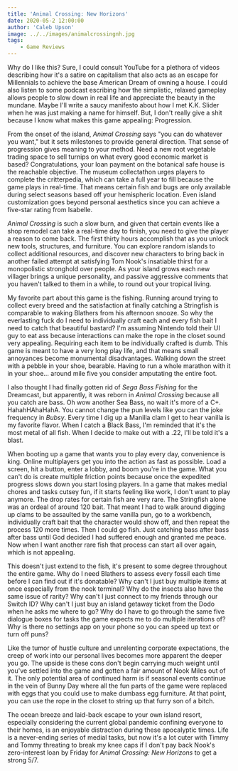 ```yaml
---
title: 'Animal Crossing: New Horizons'
date: 2020-05-2 12:00:00
author: 'Caleb Upson'
image: ../../images/animalcrossingnh.jpg
tags:
    - Game Reviews
---
```


Why do I like this? Sure, I could consult YouTube for a plethora of
videos describing how it's a satire on capitalism that also acts as an
escape for Millennials to achieve the base American Dream of owning a
house. I could also listen to some podcast escribing how the simplistic,
relaxed gameplay allows people to slow down in real life and appreciate
the beauty in the mundane. Maybe I'll write a saucy manifesto about how
I met K.K. Slider when he was just making a name for himself. But, I
don't really give a shit because I know what makes this game appealing:
Progression.

From the onset of the island, *Animal Crossing* says "you can do
whatever you want," but it sets milestones to provide general direction.
That sense of progression gives meaning to your method. Need a new root
vegetable trading space to sell turnips on what every good economic
market is based? Congratulations, your loan payment on the botanical
safe house is the reachable objective. The museum collectathon urges
players to complete the critterpedia, which can take a full year to fill
because the game plays in real-time. That means certain fish and bugs
are only available during select seasons based off your hemispheric
location. Even island customization goes beyond personal aesthetics
since you can achieve a five-star rating from Isabelle.

*Animal Crossing* is such a slow burn, and given that certain events
like a shop remodel can take a real-time day to finish, you need to give
the player a reason to come back. The first thirty hours accomplish that
as you unlock new tools, structures, and furniture. You can explore
random islands to collect additional resources, and discover new
characters to bring back in another failed attempt at satisfying Tom
Nook's insatiable thirst for a monopolistic stronghold over people. As
your island grows each new villager brings a unique personality, and
passive aggressive comments that you haven't talked to them in a while,
to round out your tropical living.

My favorite part about this game is the fishing. Running around trying
to collect every breed and the satisfaction at finally catching a
Stringfish is comparable to waking Blathers from his afternoon snooze.
So why the everlasting fuck do I need to individually craft each and
every fish bait I need to catch that beautiful bastard? I'm assuming
Nintendo told their UI guy to eat ass because interactions can
make the rope in the closet sound very appealing. Requiring each item to
be individually crafted is dumb. This game is meant to have a very long
play life, and that means small annoyances become monumental
disadvantages. Walking down the street with a pebble in your shoe,
bearable. Having to run a whole marathon with it in your shoe... around
mile five you consider amputating the entire foot.

I also thought I had finally gotten rid of *Sega Bass Fishing* for the
Dreamcast, but apparently, it was reborn in *Animal Crossing* because
all you catch are bass. Oh wow another Sea Bass, no wait it's
more of a C+. HahahHAhaHahA. You cannot change the pun levels like you can the joke frequency in *Bubsy*. Every time I dig up a Manilla clam I get to hear vanilla is my favorite
flavor. When I catch a Black Bass, I'm reminded that it's the most metal
of all fish. When I decide to make out with a .22, I'll be told it's a
blast.

When booting up a game that wants you to play every day, convenience is
king. Online multiplayers get you into the action as fast as possible.
Load a screen, hit a button, enter a lobby, and boom you're in the game.
What you can't do is create multiple friction points because once the
expedited progress slows down you start losing players. In a game that
makes medial chores and tasks cutsey fun, if it starts feeling like
work, I don't want to play anymore. The drop rates for certain fish are
very rare. The Stringfish alone was an ordeal of around 120 bait. That
meant I had to walk around digging up clams to be assaulted by the same
vanilla pun, go to a workbench, individually craft bait that the
character would show off, and then repeat the process 120 more times.
Then I could go fish. Just catching bass after bass after bass until God
decided I had suffered enough and granted me peace. Now when I want
another rare fish that process can start all over again, which is not
appealing.

This doesn't just extend to the fish, it's present to some degree
throughout the entire game. Why do I need Blathers to assess every
fossil each time before I can find out if it's donatable? Why can't I
just buy multiple items at once especially from the nook terminal? Why
do the insects also have the same issue of rarity? Why can't I just
connect to my friends through our Switch ID? Why can't I just buy an
island getaway ticket from the Dodo when he asks me where to go? Why do
I have to go through the same five dialogue boxes for tasks the game
expects me to do multiple iterations of? Why is there no settings app on
your phone so you can speed up text or turn off puns?

Like the tumor of hustle culture and unrelenting corporate expectations,
the creep of work into our personal lives becomes more apparent the
deeper you go. The upside is these cons don't begin carrying much weight
until you've settled into the game and gotten a fair amount of Nook
Miles out of it. The only potential area of continued harm is if
seasonal events continue in the vein of Bunny Day where all the fun
parts of the game were replaced with eggs that you could use to make
dumbass egg furniture. At that point, you can use the rope in the closet
to string up that furry son of a bitch.

The ocean breeze and laid-back escape to your own island resort,
especially considering the current global pandemic confining everyone to
their homes, is an enjoyable distraction during these apocalyptic times.
Life is a never-ending series of medial tasks, but now it's a lot cuter
with Timmy and Tommy threating to break my knee caps if I don't pay back
Nook's zero-interest loan by Friday for *Animal Crossing: New Horizons*
to get a strong 5/7.